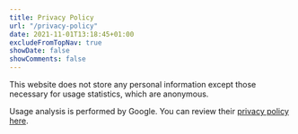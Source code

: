 ```yaml
---
title: Privacy Policy
url: "/privacy-policy"
date: 2021-11-01T13:18:45+01:00
excludeFromTopNav: true
showDate: false
showComments: false
---
```


This website does not store any personal information except those necessary for usage statistics, which are anonymous.

Usage analysis is performed by Google. You can review their [privacy policy here](https://policies.google.com/privacy?hl=en-US).

